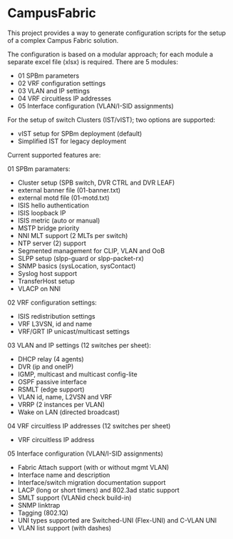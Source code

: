 # CampusFabric
This project provides a way to generate configuration scripts for the setup of a complex Campus Fabric solution.

The configuration is based on a modular approach; for each module a separate excel file (xlsx) is required.
There are 5 modules:
- 01 SPBm parameters 
- 02 VRF configuration settings
- 03 VLAN and IP settings 
- 04 VRF circuitless IP addresses 
- 05 Interface configuration (VLAN/I-SID assignments)

For the setup of switch Clusters (IST/vIST); two options are supported:
- vIST setup for SPBm deployment (default)
- Simplified IST for legacy deployment


Current supported features are:
  
  01 SPBm paramaters:
  - Cluster setup (SPB switch, DVR CTRL and DVR LEAF)
  - external banner file (01-banner.txt)
  - external motd file (01-motd.txt)
  - ISIS hello authentication
  - ISIS loopback IP
  - ISIS metric (auto or manual)
  - MSTP bridge priority
  - NNI MLT support (2 MLTs per switch)
  - NTP server (2) support
  - Segmented management for CLIP, VLAN and OoB
  - SLPP setup (slpp-guard or slpp-packet-rx)
  - SNMP basics (sysLocation, sysContact)
  - Syslog host support
  - TransferHost setup
  - VLACP on NNI

  02 VRF configuration settings:
  - ISIS redistribution settings
  - VRF L3VSN, id and name
  - VRF/GRT IP unicast/multicast settings

  03 VLAN and IP settings (12 switches per sheet):
  - DHCP relay (4 agents)
  - DVR (ip and oneIP)
  - IGMP, multicast and multicast config-lite
  - OSPF passive interface
  - RSMLT (edge support)
  - VLAN id, name, L2VSN and VRF
  - VRRP (2 instances per VLAN)
  - Wake on LAN (directed broadcast)

  04 VRF circuitless IP addresses (12 switches per sheet)
  - VRF circuitless IP address
  
  05 Interface configuration (VLAN/I-SID assignments)
  - Fabric Attach support (with or without mgmt VLAN)
  - Interface name and description
  - Interface/switch migration documentation support
  - LACP (long or short timers) and 802.3ad static support
  - SMLT support (VLANid check build-in)
  - SNMP linktrap
  - Tagging (802.1Q)
  - UNI types supported are Switched-UNI (Flex-UNI) and C-VLAN UNI
  - VLAN list support (with dashes)

